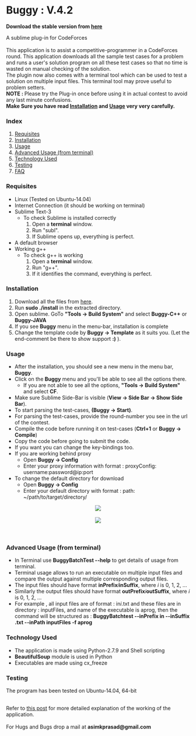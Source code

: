 <h1>Buggy : V.4.2</h1>

<b>Download the stable version from <a href="http://pakhandi.github.io/Buggy---Linux/">here</a></b>

A sublime plug-in for CodeForces
<br /><br />
This application is to assist a competitive-programmer in a CodeForces round. This application downloads all the sample test cases for a problem and runs a user&#39;s solution program on all these test cases so that no time is wasted on manual checking of the solution.
<br />
The plugin now also comes with a terminal tool which can be used to test a solution on multiple input files. This terminal tool may prove useful to problem setters.
<br />
<b>NOTE : </b>Please try the Plug-in once before using it in actual contest to avoid any last minute confusions.<br />
<b>Make Sure you have read <a href="#installation">Installation</a> and <a href="#usage">Usage</a> very very carefully.</b>
<br>

<h3>Index</h3>
<ol>
<li><a href="#requisites">Requisites</a></li>
<li><a href="#installation">Installation</a></li>
<li><a href="#usage">Usage</a></li>
<li><a href="#advusage">Advanced Usage (from terminal)</a></li>
<li><a href="#techused">Technology Used</a></li>
<li><a href="#testing">Testing</a></li>
<li><a href="http://bugecode.com/post.php?pid=121" target="_blank">FAQ</a></li>
</ol>

<a name="requisites"><h3>Requisites</h3></a>
<ul>
<li>Linux (Tested on Ubuntu-14.04)</li>
<li>Internet Connection (it should be working on terminal)</li>
<li>Sublime Text-3
	<ul>
	<li>To check Sublime is installed correctly
		<ol>
		<li>Open a <b>terminal</b> window.</li>
		<li>Run "subl".</li>
		<li>If Sublime opens up, everything is perfect.</li>
		</ol>
	</li>
	</ul>
</li>
<li>A default browser</li>
<li>Working g++
	<ul>
	<li>To check g++ is working
		<ol>
		<li>Open a <b>terminal</b> window.</li>
		<li>Run "g++".</li>
		<li>If it identifies the command, everything is perfect.</li>
		</ol>
	</li>
	</ul>
</li>
</ul>

<a name="installation"><h3>Installation</h3></a>
<ol>
<li>Download all the files from <a href="http://pakhandi.github.io/Buggy---Linux/">here</a>.</li>
<li>Run <b>sudo ./install</b> in the extracted directory.</li>
<li>Open sublime. GoTo <b>"Tools -> Build System"</b> and select <b>Buggy-C++</b> or <b>Buggy-JAVA</b></li>
<li>If you see <b>Buggy</b> menu in the menu-bar, installation is complete</li>
<li>Change the template code by <b>Buggy -> Template</b> as it suits you. (Let the end-comment be there to show support <b>:)</b> ).</li>

</ol>



<a name="usage"><h3>Usage</h3></a>
<ul>
<li>After the installation, you should see a new menu in the menu bar, <b>Buggy</b>.</li>
<li>Click on the <b>Buggy</b> menu and you&#39;ll be able to see all the options there.
	<ul>
	<li>If you are not able to see all the options, <b>"Tools -> Build System"</b> and select <b>CF</b>.</li>
	</ul>
</li>
<li>Make sure Sublime Side-Bar is visible (<b>View -> Side Bar -> Show Side Bar</b>).</li>
<li>To start parsing the test-cases, <b>(Buggy -> Start)</b>.</li>
<li>For parsing the test-cases, provide the round-number you see in the url of the contest.</li>
<li>Compile the code before running it on test-cases (<b>Ctrl+1</b> or <b>Buggy -> Compile</b>)</li>
<li>Copy the code before going to submit the code.</li>
<li>If you want you can change the key-bindings too.</li>
<li>If you are working behind proxy
	<ul>
	<li>Open <b>Buggy -> Config</b></li>
	<li>Enter your proxy information with format : proxyConfig: username:password@ip:port</li>
	</ul>
</li>
<li>To change the default directory for download
	<ul>
	<li>Open <b>Buggy -> Config</b></li>
	<li>Enter your default directory with format : path: ~/path/to/target/directory/</li>
	</ul>
</li>
</ul>
<center><img src="https://github.com/pakhandi/Buggy---Linux/blob/master/src_linux/menu.jpg?raw=true"></center>
<br>
<center><img src="https://github.com/pakhandi/Buggy---Linux/blob/master/src_linux/CF.JPG?raw=true"></center>
<br><br>

<a name="advusage"><h3>Advanced Usage (from terminal)</h3></a>
<ul>
<li>In Terminal use <b>BuggyBatchTest --help</b> to get details of usage from terminal.</li>
<li>Terminal usage allows to run an executable on multiple input files and compare the output against multiple corresponding output files.</li>
<li>The input files should have format <b>inPrefix</b><i>i</i><b>inSuffix</b>, where <i>i</i> is 0, 1, 2, ...</li>
<li>Similarly the output files should have format <b>outPrefix</b><i>i</i><b>outSuffix</b>, where <i>i</i> is 0, 1, 2, ...</li>
<li>For example , all input files are of format : in<i>i</i>.txt and these files are in directory : inputFiles, and name of the executable is aprog, then the command will be structured as : <b>BuggyBatchtest --inPrefix in --inSuffix .txt --inPath inputFiles -f aprog</b></li>
</ul>

<a name="techused"><h3>Technology Used</h3></a>
<ul>
<li>The application is made using Python-2.7.9 and Shell scripting</li>
<li><b>BeautifulSoup</b> module is used in Python</li>
<li>Executables are made using cx_freeze</li>
</ul>

<a name="testing"><h3>Testing</h3></a>
The program has been tested on Ubuntu-14.04, 64-bit

<br>
Refer to <a href="http://bugecode.com/post.php?pid=118" target="_blank">this post</a> for more detailed explanation of the working of the application.
<br>
<br>
For Hugs and Bugs drop a mail at <b>asimkprasad@gmail.com</b>
